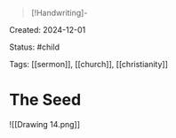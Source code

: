 > [!Handwriting]-

Created: 2024-12-01

Status: #child 

Tags: [[sermon]], [[church]], [[christianity]]

# The Seed

![[Drawing 14.png]]


